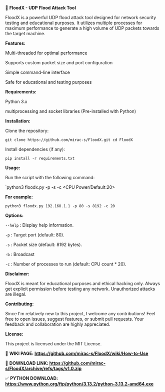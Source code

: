 📄 **FloodX - UDP Flood Attack Tool**

FloodX is a powerful UDP flood attack tool designed for network security testing and educational purposes. It utilizes multiple processes for maximum performance to generate a high volume of UDP packets towards the target machine.

**Features:**

Multi-threaded for optimal performance

Supports custom packet size and port configuration

Simple command-line interface

Safe for educational and testing purposes


**Requirements:**

Python 3.x

multiprocessing and socket libraries (Pre-installed with Python)


**Installation:**

Clone the repository:

`git clone https://github.com/mirac-s/FloodX.git
cd FloodX`

Install dependencies (if any):

`pip install -r requirements.txt`

**Usage:**

Run the script with the following command:

`python3 floodx.py <Target> -p <Port> -s <Package Size> -c <CPU Power/Default:20>

**For example:**

`python3 floodx.py 192.168.1.1 -p 80 -s 8192 -c 20`

**Options:**

`--help` : Display help information.

`-p` : Target port (default: 80).

`-s` : Packet size (default: 8192 bytes).

`-b` : Broadcast

`-c` : Number of processes to run (default: CPU count * 20).


**Disclaimer:**

FloodX is meant for educational purposes and ethical hacking only. Always get explicit permission before testing any network. Unauthorized attacks are illegal.

**Contributing:**

Since I'm relatively new to this project, I welcome any contributions! Feel free to open issues, suggest features, or submit pull requests. Your feedback and collaboration are highly appreciated.

**License:**

This project is licensed under the MIT License.

📒 **WIKI PAGE:
https://github.com/mirac-s/FloodX/wiki/How-to-Use**

📂 **DOWNLOAD LINK:
https://github.com/mirac-s/FloodX/archive/refs/tags/v1.0.zip**

✅ **PYTHON DOWNLOAD:
https://www.python.org/ftp/python/3.13.2/python-3.13.2-amd64.exe**
